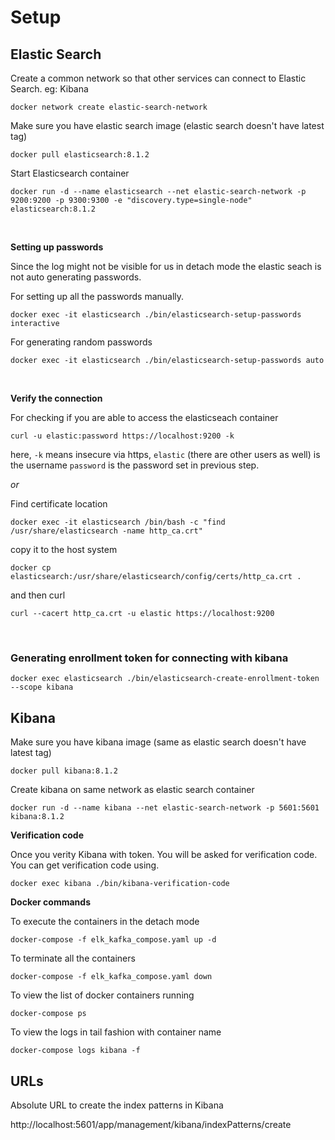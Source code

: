 # Setup

## Elastic Search

Create a common network so that other services can connect to Elastic Search. eg: Kibana
```shell
docker network create elastic-search-network
```

Make sure you have elastic search image (elastic search doesn't have latest tag)
```shell
docker pull elasticsearch:8.1.2
```

Start Elasticsearch container
```shell
docker run -d --name elasticsearch --net elastic-search-network -p 9200:9200 -p 9300:9300 -e "discovery.type=single-node" elasticsearch:8.1.2
```
<br>

**Setting up passwords**

Since the log might not be visible for us in detach mode the elastic seach is not auto generating passwords.

For setting up all the passwords manually.
```shell
docker exec -it elasticsearch ./bin/elasticsearch-setup-passwords interactive
```
For generating random passwords
```shell
docker exec -it elasticsearch ./bin/elasticsearch-setup-passwords auto
```

<br>

**Verify the connection**

For checking if you are able to access the elasticseach container
```shell
curl -u elastic:password https://localhost:9200 -k
```
here, `-k` means insecure via https, `elastic` (there are other users as well) is the username `password` is the password set in previous step.

*or* 

Find certificate location

```shell
docker exec -it elasticsearch /bin/bash -c "find /usr/share/elasticsearch -name http_ca.crt"
```

copy it to the host system
```shell
docker cp elasticsearch:/usr/share/elasticsearch/config/certs/http_ca.crt .
```

and then curl
```shell
curl --cacert http_ca.crt -u elastic https://localhost:9200
```

<br>

### Generating enrollment token for connecting with kibana

```shell
docker exec elasticsearch ./bin/elasticsearch-create-enrollment-token --scope kibana
```

## Kibana
Make sure you have kibana image (same as elastic search doesn't have latest tag)
```shell
docker pull kibana:8.1.2
```

Create kibana on same network as elastic search container
```shell
docker run -d --name kibana --net elastic-search-network -p 5601:5601 kibana:8.1.2
```

**Verification code**

Once you verity Kibana with token. You will be asked for verification code. You can get verification code using.
```shell
docker exec kibana ./bin/kibana-verification-code
```

**Docker commands**

To execute the containers in the detach mode
```shell
docker-compose -f elk_kafka_compose.yaml up -d
```

To terminate all the containers
```shell
docker-compose -f elk_kafka_compose.yaml down
```

To view the list of docker containers running
```shell
docker-compose ps
```

To view the logs in tail fashion with container name
```shell
docker-compose logs kibana -f
```


## URLs

Absolute URL to create the index patterns in Kibana

http://localhost:5601/app/management/kibana/indexPatterns/create
